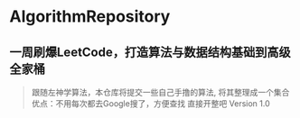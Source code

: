 # AlgorithmRepository
## 一周刷爆LeetCode，打造算法与数据结构基础到高级全家桶
> 跟随左神学算法，本仓库将提交一些自己手撸的算法, 将其整理成一个集合
> 优点：不用每次都去Google搜了，方便查找
> 直接开整吧 Version 1.0

